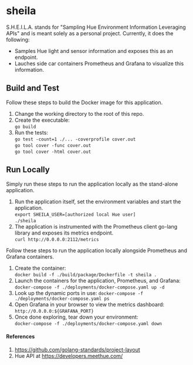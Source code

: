 # sheila

S.H.E.I.L.A. stands for "Sampling Hue Environment Information Leveraging APIs"
and is meant solely as a personal project. Currently, it does the following:

* Samples Hue light and sensor information and exposes this as an endpoint.
* Lauches side car containers Prometheus and Grafana to visualize this
  information.




## Build and Test

Follow these steps to build the Docker image for this application.

1. Change the working directory to the root of this repo.
0. Create the executable:  
   `go build` 
0. Run the tests:  
   `go test -count=1 ./... -coverprofile cover.out`  
   `go tool cover -func cover.out`  
   `go tool cover -html cover.out`


## Run Locally

Simply run these steps to run the application locally as the stand-alone application.

1. Run the application itself, set the environment variables and start the application.  
   `export SHEILA_USER=[authorized local Hue user]`  
   `./sheila`  
0. The application is instrumented with the Prometheus client go-lang library and exposes its metrics endpoint.  
   `curl http://0.0.0.0:2112/metrics`

Follow these steps to run the application locally alongside Prometheus and Grafana containers.

1. Create the container:  
   `docker build -f ./build/package/Dockerfile -t sheila .`
0. Launch the containers for the application, Prometheus, and Grafana:  
   `docker-compose -f ./deployments/docker-compose.yaml up -d`
0. Look up the dynamic ports in use:
   `docker-compose -f ./deployments/docker-compose.yaml ps`
0. Open Grafana in your browser to view the metrics dashboard:  
   `http://0.0.0.0:${GRAFANA_PORT}`
0. Once done exploring, tear down your environment:  
   `docker-compose -f ./deployments/docker-compose.yaml down`




#### References

1. https://github.com/golang-standards/project-layout
1. Hue API at https://developers.meethue.com/